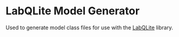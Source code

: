 # LabQLite Model Generator
Used to generate model class files for use with the [LabQLite](https://github.com/jmbarnardgh/labqlite) library.